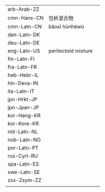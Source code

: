 | | | |
|-|-|-|
| arb-Arab-ZZ |  |  |
| cmn-Hans-CN | 包析混合物 |  |
| cmn-Latn-CN | bāoxī hùnhéwù |  |
| dan-Latn-DK |  |  |
| deu-Latn-DE |  |  |
| eng-Latn-US | peritectoid mixture |  |
| fin-Latn-FI |  |  |
| fra-Latn-FR |  |  |
| heb-Hebr-IL |  |  |
| hin-Deva-IN |  |  |
| ita-Latn-IT |  |  |
| jpn-Hrkt-JP |  |  |
| jpn-Jpan-JP |  |  |
| kor-Hang-KR |  |  |
| kor-Kore-KR |  |  |
| nld-Latn-NL |  |  |
| nob-Latn-NO |  |  |
| por-Latn-PT |  |  |
| rus-Cyrl-RU |  |  |
| spa-Latn-ES |  |  |
| swe-Latn-SE |  |  |
| zxx-Zsym-ZZ |  |  |
|  |  |  |